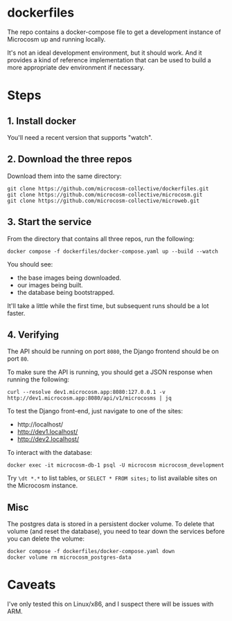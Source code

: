# dockerfiles

The repo contains a docker-compose file to get a development instance of Microcosm up and running locally.

It's not an ideal development environment, but it should work. And it provides a kind of reference implementation
that can be used to build a more appropriate dev environment if necessary.

# Steps

## 1. Install docker

You'll need a recent version that supports "watch".

## 2. Download the three repos

Download them into the same directory:

```
git clone https://github.com/microcosm-collective/dockerfiles.git
git clone https://github.com/microcosm-collective/microcosm.git
git clone https://github.com/microcosm-collective/microweb.git
```

## 3. Start the service

From the directory that contains all three repos, run the following:

```
docker compose -f dockerfiles/docker-compose.yaml up --build --watch
```

You should see:

- the base images being downloaded.
- our images being built.
- the database being bootstrapped.

It'll take a little while the first time, but subsequent runs should be a lot faster.

## 4. Verifying

The API should be running on port `8080`, the Django frontend should be on port `80`.

To make sure the API is running, you should get a JSON response when running the following:

```
curl --resolve dev1.microcosm.app:8080:127.0.0.1 -v http://dev1.microcosm.app:8080/api/v1/microcosms | jq
```

To test the Django front-end, just navigate to one of the sites:

- http://localhost/
- http://dev1.localhost/
- http://dev2.localhost/

To interact with the database:

```
docker exec -it microcosm-db-1 psql -U microcosm microcosm_development
```

Try `\dt *.*` to list tables, or `SELECT * FROM sites;` to list available sites on the Microcosm instance.

## Misc

The postgres data is stored in a persistent docker volume. To delete that volume (and reset the database),
you need to tear down the services before you can delete the volume:

```
docker compose -f dockerfiles/docker-compose.yaml down
docker volume rm microcosm_postgres-data
```

# Caveats

I've only tested this on Linux/x86, and I suspect there will be issues with ARM.
